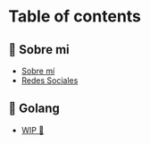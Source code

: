 # Table of contents

## 🐣 Sobre mi

* [Sobre mí](README.md)
* [Redes Sociales](sobre-mi/redes-sociales.md)

## 💙 Golang

* [WIP 🚧](golang/wip.md)
